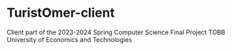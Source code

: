 # TuristOmer-client
Client part of the 2023-2024 Spring Computer Science Final Project TOBB University of Economics and Technologies
